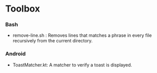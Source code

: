 # Toolbox

### Bash
* remove-line.sh : Removes lines that matches a phrase in every file recursively from the current directory.

### Android
* ToastMatcher.kt: A matcher to verify a toast is displayed.